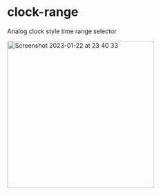 # clock-range

Analog clock style time range selector

<img width="340" alt="Screenshot 2023-01-22 at 23 40 33" src="https://user-images.githubusercontent.com/3436628/213944206-800b6cec-05dd-4f73-a4fd-c7f387e9edd1.png">
